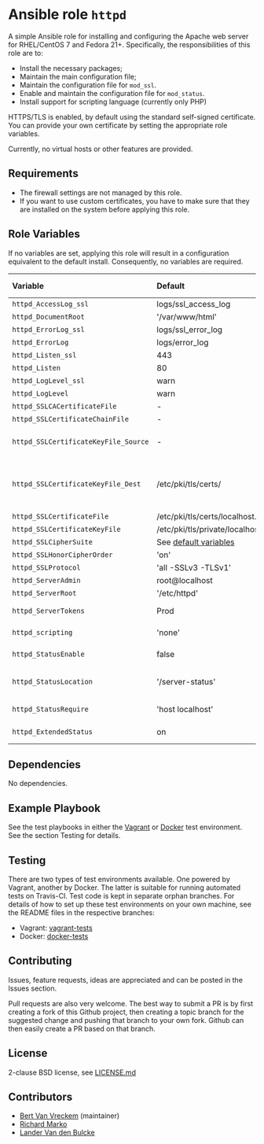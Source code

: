 # Ansible role `httpd`

A simple Ansible role for installing and configuring the Apache web server for RHEL/CentOS 7 and Fedora 21+. Specifically, the responsibilities of this role are to:

- Install the necessary packages;
- Maintain the main configuration file;
- Maintain the configuration file for `mod_ssl`.
- Enable and maintain the configuration file for `mod_status`.
- Install support for scripting language (currently only PHP)

HTTPS/TLS is enabled, by default using the standard self-signed certificate. You can provide your own certificate by setting the appropriate role variables.

Currently, no virtual hosts or other features are provided.

## Requirements

- The firewall settings are not managed by this role.
- If you want to use custom certificates, you have to make sure that they are installed on the system before applying this role.

## Role Variables

If no variables are set, applying this role will result in a configuration equivalent to the default install. Consequently, no variables are required.

| Variable                        | Default                                    | Comments (type)                                                                       |
| :---                            | :---                                       | :---                                                                                  |
| `httpd_AccessLog_ssl`           | logs/ssl_access_log                        |                                                                                       |
| `httpd_DocumentRoot`            | '/var/www/html'                            |                                                                                       |
| `httpd_ErrorLog_ssl`            | logs/ssl_error_log                         |                                                                                       |
| `httpd_ErrorLog`                | logs/error_log                             |                                                                                       |
| `httpd_Listen_ssl`              | 443                                        |                                                                                       |
| `httpd_Listen`                  | 80                                         |                                                                                       |
| `httpd_LogLevel_ssl`            | warn                                       |                                                                                       |
| `httpd_LogLevel`                | warn                                       |                                                                                       |
| `httpd_SSLCACertificateFile`    | -                                          |                                                                                       |
| `httpd_SSLCertificateChainFile` | -                                          |                                                                                                                                                                           |
| `httpd_SSLCertificateKeyFile_Source`            | -                                       | The location of the .crt and .key files |
| `httpd_SSLCertificateKeyFile_Dest`            | /etc/pki/tls/certs/                                       | The destination directory where certification files will be pasted. |
| `httpd_SSLCertificateFile`      | /etc/pki/tls/certs/localhost.crt           |                                                                                       |
| `httpd_SSLCertificateKeyFile`   | /etc/pki/tls/private/localhost.key         |                                                                                       |
| `httpd_SSLCipherSuite`          | See [default variables](defaults/main.yml) |                                                                                       |
| `httpd_SSLHonorCipherOrder`     | 'on'                                       |                                                                                       |
| `httpd_SSLProtocol`             | 'all -SSLv3 -TLSv1'                        |                                                                                       |
| `httpd_ServerAdmin`             | root@localhost                             |                                                                                       |
| `httpd_ServerRoot`              | '/etc/httpd'                               |                                                                                       |
| `httpd_ServerTokens`            | Prod                                       | See [documentation](https://httpd.apache.org/docs/current/mod/core.html#servertokens) |
| `httpd_scripting`               | 'none'                                     | Allowed values: `php`                                                                 |
| `httpd_StatusEnable`            | false                                      | Enable mod_status                                                                     |
| `httpd_StatusLocation`          | '/server-status'                           | Location for mod_status status page                                                   |
| `httpd_StatusRequire`           | 'host localhost'                           | Access control for mod_status                                                         |
| `httpd_ExtendedStatus`          | on                                         | Enable ExtendedStatus                                                                 |

## Dependencies

No dependencies.

## Example Playbook

See the test playbooks in either the [Vagrant](https://github.com/bertvv/ansible-role-httpd/blob/vagrant-tests/test.yml) or [Docker](https://github.com/bertvv/ansible-role-httpd/blob/docker-tests/test.yml) test environment. See the section Testing for details.

## Testing

There are two types of test environments available. One powered by Vagrant, another by Docker. The latter is suitable for running automated tests on Travis-CI. Test code is kept in separate orphan branches. For details of how to set up these test environments on your own machine, see the README files in the respective branches:

- Vagrant: [vagrant-tests](https://github.com/bertvv/ansible-role-httpd/tree/vagrant-tests)
- Docker: [docker-tests](https://github.com/bertvv/ansible-role-httpd/tree/docker-tests)

## Contributing

Issues, feature requests, ideas are appreciated and can be posted in the Issues section.

Pull requests are also very welcome. The best way to submit a PR is by first creating a fork of this Github project, then creating a topic branch for the suggested change and pushing that branch to your own fork. Github can then easily create a PR based on that branch.

## License

2-clause BSD license, see [LICENSE.md](LICENSE.md)

## Contributors

- [Bert Van Vreckem](https://github.com/bertvv/) (maintainer)
- [Richard Marko](https://github.com/sorki)
- [Lander Van den Bulcke](https://github.com/landervdb/)
